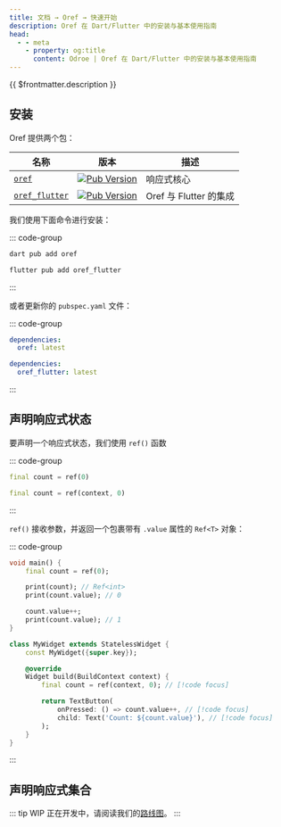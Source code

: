 ```yaml
---
title: 文档 → Oref → 快速开始
description: Oref 在 Dart/Flutter 中的安装与基本使用指南
head:
  - - meta
    - property: og:title
      content: Odroe | Oref 在 Dart/Flutter 中的安装与基本使用指南
---
```


{{ $frontmatter.description }}

## 安装

Oref 提供两个包：

| 名称 | 版本 | 描述 |
|----|----|----|
| [`oref`](pub/oref/) | [![Pub Version](https://img.shields.io/pub/v/oref)](https://pub.dev/packages/oref) | 响应式核心 |
| [`oref_flutter`](pub/oref_flutter/) | [![Pub Version](https://img.shields.io/pub/v/oref_flutter)](https://pub.dev/packages/oref_flutter) | Oref 与 Flutter 的集成 |

我们使用下面命令进行安装：

::: code-group

```bash [Dart 项目]
dart pub add oref
```
```bash [Flutter]
flutter pub add oref_flutter
```
:::

或者更新你的 `pubspec.yaml` 文件：

::: code-group
```yaml [Dart 项目]
dependencies:
  oref: latest
```
```yaml [Flutter]
dependencies:
  oref_flutter: latest
```
:::

## 声明响应式状态

要声明一个响应式状态，我们使用 `ref()` 函数

::: code-group
```dart [Dart]
final count = ref(0)
```
```dart [Flutter]
final count = ref(context, 0)
```
:::

`ref()` 接收参数，并返回一个包裹带有 `.value` 属性的 `Ref<T>` 对象：

::: code-group
```dart [Dart]
void main() {
    final count = ref(0);

    print(count); // Ref<int>
    print(count.value); // 0

    count.value++;
    print(count.value); // 1
}
```
```dart [Flutter]
class MyWidget extends StatelessWidget {
    const MyWidget({super.key});

    @override
    Widget build(BuildContext context) {
        final count = ref(context, 0); // [!code focus]

        return TextButton(
            onPressed: () => count.value++, // [!code focus]
            child: Text('Count: ${count.value}'), // [!code focus]
        );
    }
}
```
:::

## 声明响应式集合

::: tip WIP
正在开发中，请阅读我们的[路线图](https://github.com/odroe/odroe/issues/17)。
:::
